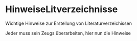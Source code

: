 # HinweiseLitverzeichnisse


Wichtige Hinweise zur Erstellung von Literaturverzeichissen

Jeder muss sein Zeugs überarbeiten, hier nun die Hinweise

